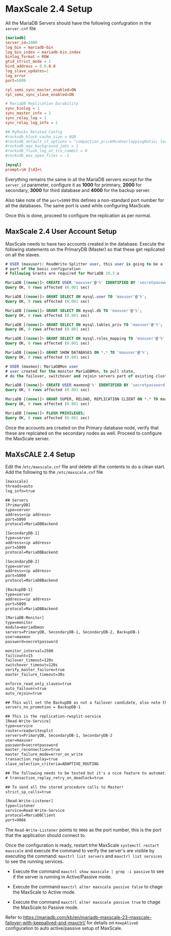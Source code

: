 # MaxScale 2.4 Setup

All the MariaDB Servers should have the following confugration in the `server.cnf` file 

```cnf
[mariadb]
server_id=1000
log_bin = mariadb-bin
log_bin_index = mariadb-bin.index
binlog_format = ROW
gtid_strict_mode = 1
bind_address = 0.0.0.0
log_slave_updates=1
log_error
port=5099

rpl_semi_sync_master_enabled=ON
rpl_semi_sync_slave_enabled=ON

# MariaDB Replication Durability
sync_binlog = 1
sync_master_info = 1
sync_relay_log = 1
sync_relay_log_info = 1

## MyRocks Related Config
#rocksdb_block_cache_size = 8GB
#rocksdb_default_cf_options = "compaction_pri=kMinOverlappingRatio; level_compaction_dynamic_level_bytes=true;"
#rocksdb_max_background_jobs = 1
#rocksdb_flush_log_at_trx_commit = 0
#rocksdb_max_open_files = -1

[mysql]
prompt=\H [\d]>\
```

Everything remains the same in all the MariaDB servers except for the `server_id` parameter, configure it as **1000** for primnary, **2000** for secondary, **3000** for third database and **4000** for the backup server.

Also take note of the `port=5099` this defines a non-standard port number for all the databases. The same port is used while configuring MaxScale.

Once this is done, proceed to configure the replication as per normal.

## MaxScale 2.4 User Account Setup

MaxScale needs to have two accounts created in the database. Execute the following statements on the PrimaryDB (Master) so that these get replicated on all the slaves.

```sql
# USER (maxuser): ReadWrite-Splitter user, this user is going to be a
# part of the basic configuration
# Following Grants are required for MariaDB 10.3.x 

MariaDB [(none)]> CREATE USER 'maxuser'@'%' IDENTIFIED BY 'secretpassword';
Query OK, 0 rows affected (0.001 sec)

MariaDB [(none)]> GRANT SELECT ON mysql.user TO 'maxuser'@'%';
Query OK, 0 rows affected (0.001 sec)

MariaDB [(none)]> GRANT SELECT ON mysql.db TO 'maxuser'@'%';
Query OK, 0 rows affected (0.001 sec)

MariaDB [(none)]> GRANT SELECT ON mysql.tables_priv TO 'maxuser'@'%';
Query OK, 0 rows affected (0.001 sec)

MariaDB [(none)]> GRANT SELECT ON mysql.roles_mapping TO 'maxuser'@'%';
Query OK, 0 rows affected (0.001 sec)

MariaDB [(none)]> GRANT SHOW DATABASES ON *.* TO 'maxuser'@'%';
Query OK, 0 rows affected (0.001 sec)

# USER (maxmon): MariaDBMon user
# user created for the monitor MariaDBMon, to pull state,
# do the failover, switchover and rejoin servers part of existing clusters

MariaDB [(none)]> CREATE USER maxmon@'%' IDENTIFIED BY 'secretpassword';
Query OK, 0 rows affected (0.001 sec)

MariaDB [(none)]> GRANT SUPER, RELOAD, REPLICATION CLIENT ON *.* TO maxmon@'%';
Query OK, 0 rows affected (0.001 sec)

MariaDB [(none)]> FLUSH PRIVILEGES;
Query OK, 0 rows affected (0.001 sec)
```

Once the accounts are created on the Primary database node, verify that these are replciated on the secondary nodes as well. Proceed to configure the MaxScale server.

## MaXsCALE 2.4 Setup

Edit the /`etc/maxscale.cnf` file and delete all the contents to do a clean start. Add the following to the `/etc/maxscale.cnf` file

```txt
[maxscale]
threads=auto
log_info=true

## Servers
[PrimaryDB]
type=server
address=<ip address>
port=5099
protocol=MariaDBBackend

[SecondaryDB-1]
type=server
address=<ip address>
port=5099
protocol=MariaDBBackend

[SecondaryDB-2]
type=server
address=<ip address>
port=5099
protocol=MariaDBBackend

[BackupDB-1]
type=server
address=<ip address>
port=5099
protocol=MariaDBBackend

[MariaDB-Monitor]
type=monitor
module=mariadbmon
servers=PrimaryDB, SecondaryDB-1, SecondaryDB-2, BackupDB-1
user=maxmon
password=secretpassword

monitor_interval=2500
failcount=15
failover_timeout=120s
switchover_timeout=120s
verify_master_failure=true
master_failure_timeout=30s

enforce_read_only_slaves=true
auto_failover=true
auto_rejoin=true

## This will set the BackupDB as not a failover candidate, also note that BackupDB-1 is not configured int he Read-Write-Service
servers_no_promotion = BackupDB-1

## This is the replication-rwsplit-service
[Read-Write-Service]
type=service
router=readwritesplit
servers=PrimaryDB, SecondaryDB-1, SecondaryDB-2
user=maxuser
password=secretpassword
master_reconnection=true
master_failure_mode=error_on_write
transaction_replay=true
slave_selection_criteria=ADAPTIVE_ROUTING

## The following needs to be tested but it's a nice feature to automatically retry a transaction failed due to deadlock, uncomment to enable.
# transaction_replay_retry_on_deadlock=true

## To send all the stored procedure calls to Master!
strict_sp_calls=true

[Read-Write-Listener]
type=listener
service=Read-Write-Service
protocol=MariaDBClient
port=9066
```

The `Read-Write-Listener` points to `9066` as the port number, this is the port that the application should connect to.

Once the configuration is ready, restart trhe MaxScale `systemctl restart maxscale` and execute the command to verify the server's are visible by executing the command: `maxctrl list servers` and `maxctrl list services` to see the running services.

- Execute the command `maxctrl show maxscale | grep -i passive` to see if the server is running in Active/Passive mode.

- Execute the command `maxctrl alter maxscale passive false` to chage the MaxScale to Active mode.

- Execute the command `maxctrl alter maxscale passive true` to chage the MaxScale to Passive mode.

Refer to <https://mariadb.com/kb/en/mariadb-maxscale-23-maxscale-failover-with-keepalived-and-maxctrl/> for details on `KeepAliveD` configuration to auto active/passive setup of MaxScale.
